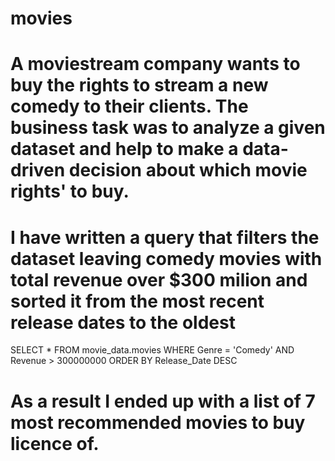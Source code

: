 # movies
# A moviestream company wants to buy the rights to stream a new comedy to their clients. The business task was to analyze a given dataset and help to make a data-driven decision about which movie rights' to buy.
# I have written a query that filters the dataset leaving comedy movies with total revenue over $300 milion and sorted it from the most recent release dates to the oldest

SELECT 
*
FROM 
movie_data.movies
WHERE 
Genre = 'Comedy' AND Revenue > 300000000
ORDER BY 
Release_Date DESC

# As a result I ended up with a list of 7 most recommended movies to buy licence of.
